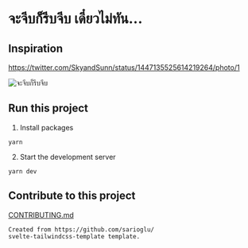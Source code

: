 # จะจีบก็รีบจีบ เดี๋ยวไม่ทัน...

## Inspiration

https://twitter.com/SkyandSunn/status/1447135525614219264/photo/1

![จะจีบก็รีบจีบ](https://pbs.twimg.com/media/FBVCFlvVkAQlu_l?format=jpg&name=medium)

## Run this project

1. Install packages

```
yarn
```

2. Start the development server

```
yarn dev
```

## Contribute to this project

[CONTRIBUTING.md](CONTRIBUTING.md)

```
Created from https://github.com/sarioglu/
svelte-tailwindcss-template template.
```
